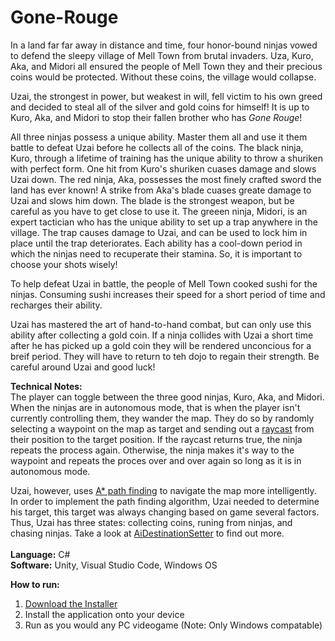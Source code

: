 # Gone-Rouge
In a land far far away in distance and time, four honor-bound ninjas vowed to defend the sleepy village of Mell Town from brutal invaders. Uza, Kuro, Aka, and Midori all ensured the people of Mell Town they and their precious coins would be protected. Without these coins, the village would collapse. 

Uzai, the strongest in power, but weakest in will, fell victim to his own greed and decided to steal all of the silver and gold coins for himself! It is up to Kuro, Aka, and Midori to stop their fallen brother who has _Gone Rouge_!

All three ninjas possess a unique ability. Master them all and use it them battle to defeat Uzai before he collects all of the coins. The black ninja, Kuro, through a lifetime of training has the unique ability to throw a shuriken with perfect form. One hit from Kuro's shuriken cuases damage and slows Uzai down. The red ninja, Aka, possesses the most finely crafted sword the land has ever known! A strike from Aka's blade cuases greate damage to Uzai and slows him down. The blade is the strongest weapon, but be careful as you have to get close to use it. The greeen ninja, Midori, is an expert tactician who has the unique ability to set up a trap anywhere in the village. The trap causes damage to Uzai, and can be used to lock him in place until the trap deteriorates. Each ability has a cool-down period in which the ninjas need to recuperate their stamina. So, it is important to choose your shots wisely!

To help defeat Uzai in battle, the people of Mell Town cooked sushi for the ninjas. Consuming sushi increases their speed for a short period of time and recharges their ability. 

Uzai has mastered the art of hand-to-hand combat, but can only use this ability after collecting a gold coin. If a ninja collides with Uzai a short time after he has picked up a gold coin they will be rendered unconcious for a breif period. They will have to return to teh dojo to regain their strength. Be careful around Uzai and good luck!

**Technical Notes: </br>**
The player can toggle between the three good ninjas, Kuro, Aka, and Midori. When the ninjas are in autonomous mode, that is when the player isn't currently controlling them, they wander the map. They do so by randomly selecting a waypoint on the map as target and sending out a [raycast](https://docs.unity3d.com/ScriptReference/Physics.Raycast.html) from their position to the target position. If the raycast returns true, the ninja repeats the process again. Otherwise, the ninja makes it's way to the waypoint and repeats the proces over and over again so long as it is in autonomous mode. 

Uzai, however, uses [A* path finding](https://en.wikipedia.org/wiki/A*_search_algorithm) to navigate the map more intelligently. In order to implement the path finding algorithm, Uzai needed to determine his target, this target was always changing based on game several factors. Thus, Uzai has three states: collecting coins, runing from ninjas, and chasing ninjas. Take a look at [AiDestinationSetter](Assets/AstarPathfindingProject/Behaviors/AIDestinationSetter.cs) to find out more. </br>
</br>**Language:** C#
</br>**Software:** Unity, Visual Studio Code, Windows OS

**How to run:** 
1. [Download the Installer](https://drive.google.com/file/d/1NkhRzG5-MIkEc-zz5hHi-uPTPnsDX7TE/view?usp=sharing)
2. Install the application onto your device
3. Run as you would any PC videogame (Note: Only Windows compatable)
